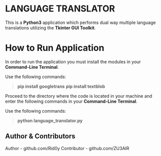 # LANGUAGE TRANSLATOR

This is a **Python3** application which performs dual way multiple language translations utilizing the **Tkinter GUI Toolkit**.


# How to Run Application 
In order to run the application you must install the modules in your **Command-Line Terminal**.

Use the following commands:
> **pip install googletrans** 
> **pip install textblob** 

Proceed to the directory where the code is located in your machine and enter the following commands in your
**Command-Line Terminal**.

Use the following commands:
> **python language_translator.py** 

## Author & Contributors
Author - github.com/Rid0y
Contributor - github.com/ZU3AIR